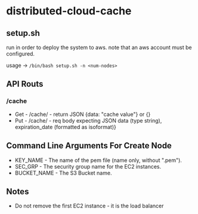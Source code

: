 # distributed-cloud-cache

## setup.sh
run in order to deploy the system to aws. note that an aws account must 
be configured. 

usage -> ```/bin/bash setup.sh -n <num-nodes>```

## API Routs
### /cache
* Get - /cache/<key> - return JSON {data: "cache value"} or {}
* Put - /cache/<key> - req body expecting JSON data (type string), expiration_date (formatted as isoformat)}
## Command Line Arguments For Create Node
* KEY_NAME - The name of the pem file (name only, without ".pem").
* SEC_GRP - The security group name for the EC2 instances.
* BUCKET_NAME - The S3 Bucket name.
## Notes
* Do not remove the first EC2 instance - it is the load balancer
